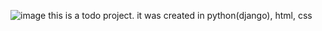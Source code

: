 ![image](https://github.com/Zikrillo001/todoapp/assets/86436907/be36122e-f4eb-41a4-8765-dbb662583627)
this is a todo project. it was created in python(django), html, css
